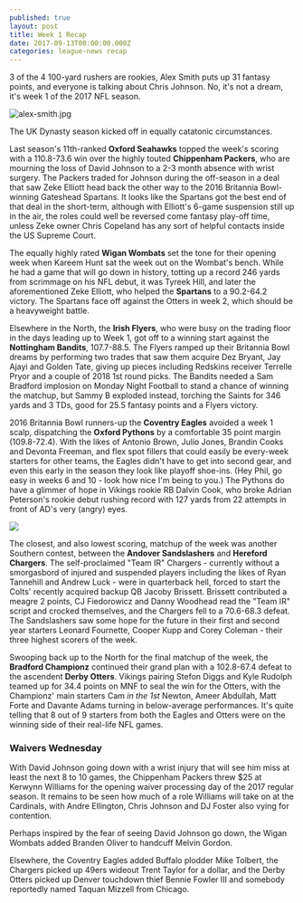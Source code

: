 ```yaml
---
published: true
layout: post
title: Week 1 Recap
date: 2017-09-13T00:00:00.000Z
categories: league-news recap
---
```


3 of the 4 100-yard rushers are rookies, Alex Smith puts up 31 fantasy points, and everyone is talking about Chris Johnson. No, it's not a dream, it's week 1 of the 2017 NFL season.

![alex-smith.jpg]({{site.baseurl}}/images/alex-smith.jpg)

The UK Dynasty season kicked off in equally catatonic circumstances. 

Last season's 11th-ranked **Oxford Seahawks** topped the week's scoring with a 110.8-73.6 win over the highly touted **Chippenham Packers**, who are mourning the loss of David Johnson to a 2-3 month absence with wrist surgery. The Packers traded for Johnson during the off-season in a deal that saw Zeke Elliott head back the other way to the 2016 Britannia Bowl-winning Gateshead Spartans. It looks like the Spartans got the best end of that deal in the short-term, although with Elliott's 6-game suspension still up in the air, the roles could well be reversed come fantasy play-off time, unless Zeke owner Chris Copeland has any sort of helpful contacts inside the US Supreme Court.

The equally highly rated **Wigan Wombats** set the tone for their opening week when Kareem Hunt sat the week out on the Wombat's bench. While he had a game that will go down in history, totting up a record 246 yards from scrimmage on his NFL debut, it was Tyreek Hill, and later the aforementioned Zeke Elliott, who helped the **Spartans** to a 90.2-64.2 victory. The Spartans face off against the Otters in week 2, which should be a heavyweight battle.

Elsewhere in the North, the **Irish Flyers**, who were busy on the trading floor in the days leading up to Week 1, got off to a winning start against the **Nottingham Bandits**, 107.7-88.5. The Flyers ramped up their Britannia Bowl dreams by performing two trades that saw them acquire Dez Bryant, Jay Ajayi and Golden Tate, giving up pieces including Redskins receiver Terrelle Pryor and a couple of 2018 1st round picks. The Bandits needed a Sam Bradford implosion on Monday Night Football to stand a chance of winning the matchup, but Sammy B exploded instead, torching the Saints for 346 yards and 3 TDs, good for 25.5 fantasy points and a Flyers victory.

2016 Britannia Bowl runners-up the **Coventry Eagles** avoided a week 1 scalp, dispatching the **Oxford Pythons** by a comfortable 35 point margin (109.8-72.4). With the likes of Antonio Brown, Julio Jones, Brandin Cooks and Devonta Freeman, and flex spot fillers that could easily be every-week starters for other teams, the Eagles didn't have to get into second gear, and even this early in the season they look like playoff shoe-ins. (Hey Phil, go easy in weeks 6 and 10 - look how nice I'm being to you.) The Pythons do have a glimmer of hope in Vikings rookie RB Dalvin Cook, who broke Adrian Peterson's rookie debut rushing record with 127 yards from 22 attempts in front of AD's very (angry) eyes.

![](https://cdn0.vox-cdn.com/thumbor/L9WqTQqR_xbgnOJxJa0meSbqYKg=/0x0:1024x536/fit-in/1200x630/cdn3.vox-cdn.com/uploads/chorus_asset/file/9224845/soonap_1024.jpg)

The closest, and also lowest scoring, matchup of the week was another Southern contest, between the **Andover Sandslashers** and **Hereford Chargers**. The self-proclaimed "Team IR" Chargers - currently without a smorgasbord of injured and suspended players including the likes of Ryan Tannehill and Andrew Luck - were in quarterback hell, forced to start the Colts' recently acquired backup QB Jacoby Brissett. Brissett contributed a meagre 2 points, CJ Fiedorowicz and Danny Woodhead read the "Team IR" script and crocked themselves, and the Chargers fell to a 70.6-68.3 defeat. The Sandslashers saw some hope for the future in their first and second year starters Leonard Fournette, Cooper Kupp and Corey Coleman - their three highest scorers of the week.

Swooping back up to the North for the final matchup of the week, the **Bradford Championz** continued their grand plan with a 102.8-67.4 defeat to the ascendent **Derby Otters**. Vikings pairing Stefon Diggs and Kyle Rudolph teamed up for 34.4 points on MNF to seal the win for the Otters, with the Championz' main starters Cam *in the 1st* Newton, Ameer Abdullah, Matt Forte and Davante Adams turning in below-average performances. It's quite telling that 8 out of 9 starters from both the Eagles and Otters were on the winning side of their real-life NFL games.

### Waivers Wednesday

With David Johnson going down with a wrist injury that will see him miss at least the next 8 to 10 games, the Chippenham Packers threw $25 at Kerwynn Williams for the opening waiver processing day of the 2017 regular season. It remains to be seen how much of a role Williams will take on at the Cardinals, with Andre Ellington, Chris Johnson and DJ Foster also vying for contention.

Perhaps inspired by the fear of seeing David Johnson go down, the Wigan Wombats added Branden Oliver to handcuff Melvin Gordon.

Elsewhere, the Coventry Eagles added Buffalo plodder Mike Tolbert, the Chargers picked up 49ers wideout Trent Taylor for a dollar, and the Derby Otters picked up Denver touchdown thief Bennie Fowler III and somebody reportedly named Taquan Mizzell from Chicago.
